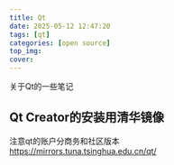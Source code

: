 ```yaml
---
title: Qt
date: 2025-05-12 12:47:20
tags: [qt]            
categories: [open source]        
top_img:
cover:  
---
```

关于Qt的一些笔记

## Qt Creator的安装用清华镜像 
注意qt的账户分商务和社区版本  
https://mirrors.tuna.tsinghua.edu.cn/qt/